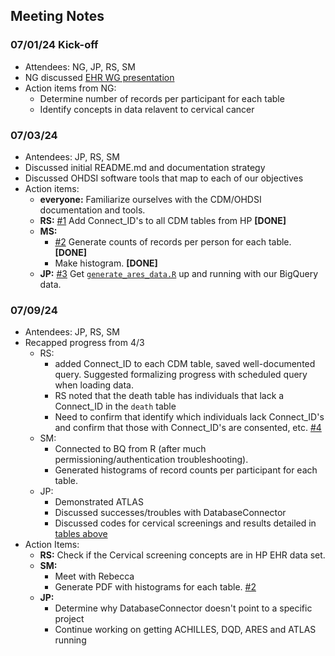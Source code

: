 ## Meeting Notes

### 07/01/24 Kick-off
- Attendees: NG, JP, RS, SM
- NG discussed [EHR WG presentation](https://nih.app.box.com/file/1048412458673)
- Action items from NG:
  - Determine number of records per participant for each table
  - Identify concepts in data relavent to cervical cancer
     
### 07/03/24
- Antendees: JP, RS, SM
- Discussed initial README.md and documentation strategy
- Discussed OHDSI software tools that map to each of our objectives
- Action items:
  - **everyone:** Familiarize ourselves with the CDM/OHDSI documentation and tools.
  - **RS:** [#1](https://github.com/Analyticsphere/ehr-pilot/issues/1) Add Connect_ID's to all CDM tables from HP **[DONE]**
  - **MS:**
    - [#2](https://github.com/Analyticsphere/ehr-pilot/issues/2) Generate counts of records per person for each table. **[DONE]**
    - Make histogram. **[DONE]** 
  - **JP:** [#3](https://github.com/Analyticsphere/ehr-pilot/issues/3) Get [`generate_ares_data.R`](https://github.com/Analyticsphere/ehr-pilot/blob/main/generate_ares_data.R) up and running with our BigQuery data.

### 07/09/24
- Antendees: JP, RS, SM
- Recapped progress from 4/3
  - RS:
    - added Connect_ID to each CDM table, saved well-documented query. Suggested formalizing progress with scheduled query when loading data.
    - RS noted that the death table has individuals that lack a Connect_ID in the `death` table
    - Need to confirm that identify which individuals lack Connect_ID's and confirm that those with Connect_ID's are consented, etc. [#4](https://github.com/Analyticsphere/ehr-pilot/issues/5)
  - SM:
    - Connected to BQ from R (after much permissioning/authentication troubleshooting).
    - Generated histograms of record counts per participant for each table.
  - JP:
    - Demonstrated ATLAS
    - Discussed successes/troubles with DatabaseConnector
    - Discussed codes for cervical screenings and results detailed in [tables above](https://github.com/Analyticsphere/ehr-pilot/edit/main/README.md#cervical-cancer-screening-procedures-and-results)
- Action Items:
  - **RS:** Check if the Cervical screening concepts are in HP EHR data set.
  - **SM:**
    - Meet with Rebecca
    - Generate PDF with histograms for each table. [#2](https://github.com/Analyticsphere/ehr-pilot/issues/2)
  - **JP:**
    - Determine why DatabaseConnector doesn't point to a specific project
    - Continue working on getting ACHILLES, DQD, ARES and ATLAS running
